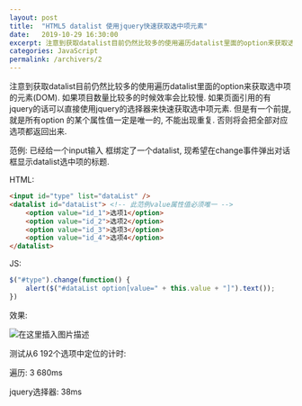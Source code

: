 ```yaml
---
layout: post
title:  "HTML5 datalist 使用jquery快速获取选中项元素"
date:   2019-10-29 16:30:00
excerpt: 注意到获取datalist目前仍然比较多的使用遍历datalist里面的option来获取选中项的元素(DOM). 如果项目数量比较多的时候效率会比较慢. 如果页面引用的有jquery的话可以直接使用jquery的选择器来快速获取选中项元素. 但是有一个前提, 就是所有option 的某个属性值一定是唯一的, 不能出现重复. 否则将会把全部对应选项都返回出来.
categories: JavaScript
permalink: /archivers/2
---
```


注意到获取datalist目前仍然比较多的使用遍历datalist里面的option来获取选中项的元素(DOM). 如果项目数量比较多的时候效率会比较慢. 如果页面引用的有jquery的话可以直接使用jquery的选择器来快速获取选中项元素. 但是有一个前提, 就是所有option 的某个属性值一定是唯一的, 不能出现重复. 否则将会把全部对应选项都返回出来.

范例: 已经给一个input输入 框绑定了一个datalist, 现希望在change事件弹出对话框显示datalist选中项的标题.

HTML: 

```html
<input id="type" list="dataList" />
<datalist id="dataList"> <!-- 此范例value属性值必须唯一 -->
	<option value="id_1">选项1</option>
	<option value="id_2">选项2</option>
	<option value="id_3">选项3</option>
	<option value="id_4">选项4</option>
</datalist>
```
JS:
```javascript
$("#type").change(function() {
	alert($("#dataList option[value=" + this.value + "]").text());
})
```

效果: 

![在这里插入图片描述](https://images.weserv.nl/?url=https://img-blog.csdnimg.cn/20191029161526424.gif)

测试从6 192个选项中定位的计时:

遍历: 3 680ms

jquery选择器: 38ms
